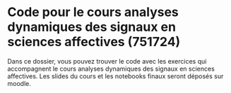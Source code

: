 # Code pour le cours analyses dynamiques des signaux en sciences affectives (751724)

Dans ce dossier, vous pouvez trouver le code avec les exercices qui accompagnent le cours analyses dynamiques des signaux en sciences affectives. Les slides du cours et les notebooks finaux seront déposés sur moodle.
